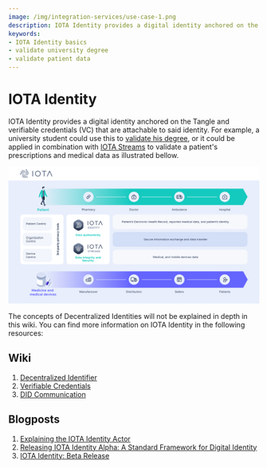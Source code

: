 ```yaml
---
image: /img/integration-services/use-case-1.png
description: IOTA Identity provides a digital identity anchored on the Tangle and verifiable credentials (VC) that are attachable to said identity.
keywords:
- IOTA Identity basics
- validate university degree
- validate patient data
---
```

# IOTA Identity

IOTA Identity provides a digital identity anchored on the Tangle and verifiable credentials (VC) 
that are attachable to said identity. For example, a university student could use this to [validate his degree](https://wiki.iota.org/identity.rs/tutorials/validate_university_degree), or it could be applied in combination with [IOTA Streams](streams.md) to validate a patient's prescriptions and medical data as illustrated bellow.

[![Validate patient data](../../static/img/integration-services/use-case-1.png "Validate patient data")](../../static/img/integration-services/use-case-1.png)

The concepts of Decentralized Identities will not be explained in depth in this wiki. You can find more information on IOTA Identity in the following resources:

## Wiki

1. [Decentralized Identifier](https://wiki.iota.org/identity.rs/decentralized_identifiers/overview)
2. [Verifiable Credentials](https://wiki.iota.org/identity.rs/verifiable_credentials/overview)  
3. [DID Communication](https://wiki.iota.org/identity.rs/did_communications/overview)

## Blogposts

1. [Explaining the IOTA Identity Actor](https://blog.iota.org/the-iota-identity-actor-explained/)
2. [Releasing IOTA Identity Alpha: A Standard Framework for Digital Identity](https://blog.iota.org/releasing-iota-identity-alpha-a-standard-framework-for-digital-identity-cebabd108b4f/)
3. [IOTA Identity: Beta Release](https://blog.iota.org/iota-identity-beta-release/)